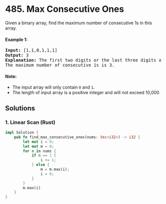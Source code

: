 # 485. Max Consecutive Ones
Given a binary array, find the maximum number of consecutive 1s in this array.

#### Example 1:
<pre>
<strong>Input:</strong> [1,1,0,1,1,1]
<strong>Output:</strong> 3
<strong>Explanation:</strong> The first two digits or the last three digits are consecutive 1s.
The maximum number of consecutive 1s is 3.
</pre>

#### Note:
* The input array will only contain <code>0</code> and <code>1</code>.
* The length of input array is a positive integer and will not exceed 10,000

## Solutions

### 1. Linear Scan (Rust)
```Rust
impl Solution {
    pub fn find_max_consecutive_ones(nums: Vec<i32>) -> i32 {
        let mut i = 0;
        let mut m = 0;
        for n in nums {
            if n == 1 {
                i += 1;
            } else {
                m = m.max(i);
                i = 0;
            }
        }
        m.max(i)
    }
}
```
